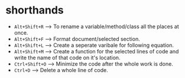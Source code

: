 # shorthands
- `Alt+Shift+R` --> To rename a variable/method/class all the places at once.
- `Alt+Shift+F` --> Format document/selected section.
- `Alt+Shift+L` --> Create a seperate varibale for following equation.
- `Alt+Shift+M` --> Create a function for the selected lines of code and write the name of that code on it's location.
- `Ctrl+Shift+O` --> Minimize the code after the whole work is done.
- `Ctrl+D` --> Delete a whole line of code.